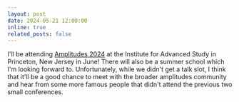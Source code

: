 ```yaml
---
layout: post
date: 2024-05-21 12:00:00
inline: true
related_posts: false
---
```

I'll be attending [Amplitudes 2024](https://www.ias.edu/amplitudes2024) at the Institute for Advanced Study in Princeton, New Jersey in June! There will also be a summer school which I'm looking forward to. Unfortunately, while we didn't get a talk slot, I think that it'll be a good chance to meet with the broader amplitudes community and hear from some more famous people that didn't attend the previous two small conferences.
